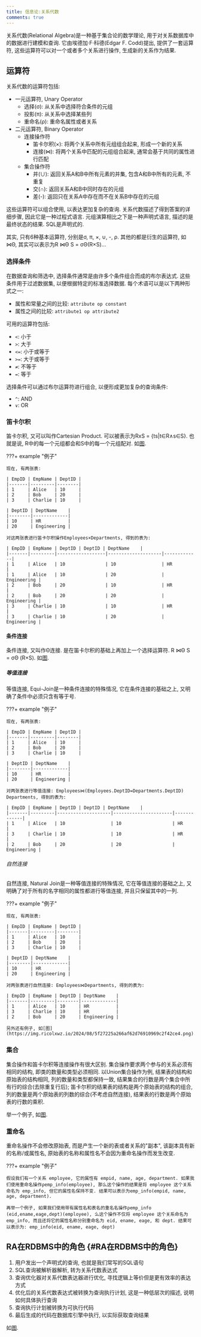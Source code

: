 ```yaml
---
title: 信息论:关系代数
comments: true
---
```


关系代数(Relational Algebra)是一种基于集合论的数学理论, 用于对关系数据库中的数据进行建模和查询. 它由埃德加·F·科德(Edgar F. Codd)提出, 提供了一套运算符, 这些运算符可以对一个或者多个关系进行操作, 生成新的关系作为结果. 

## 运算符

关系代数的运算符包括:

- 一元运算符, Unary Operator
    - 选择(σ): 从关系中选择符合条件的元组
    - 投影(π): 从关系中选择某些列
    - 重命名(ρ): 重命名属性或者关系
- 二元运算符, Binary Operator
    - 连接操作符 
        - 笛卡尔积(×): 将两个关系中所有元组组合起来, 形成一个新的关系
        - 连接(⋈): 将两个关系中匹配的元组组合起来, 通常会基于共同的属性进行匹配
    - 集合操作符
        - 并(∪): 返回关系A和B中所有元素的并集, 包含A和B中所有的元素, 不重复
        - 交(∩): 返回关系A和B中同时存在的元组
        - 差(-): 返回只在关系A中存在而不在关系B中存在的元组

这些运算符可以组合使用, 以表达更加复杂的查询. 关系代数描述了得到答案的详细步骤, 因此它是一种过程式语言. 元组演算相比之下是一种声明式语言, 描述的是最终状态的结果. SQL是声明式的. 

其实, 只有6种基本运算符, 分别是σ, π, ×, ∪, -, ρ. 其他的都是衍生的运算符, 如⋈Θ, 其实可以表示为R ⋈Θ S = σΘ(R×S)...

### 选择条件

在数据查询和筛选中, 选择条件通常是由许多个条件组合而成的布尔表达式. 这些条件用于过滤数据集, 以便根据特定的标准选择数据. 每个术语可以是以下两种形式之一: 

- 属性和常量之间的比较: `attribute op constant`
- 属性之间的比较: `attribute1 op attribute2`

可用的运算符包括:

- `<`: 小于
- `>`: 大于
- `<=`: 小于或等于 
- `>=`: 大于或等于 
- `≠`: 不等于
- `=`: 等于

选择条件可以通过布尔运算符进行组合, 以便形成更加复杂的查询条件:

- `^`: AND
- `∨`: OR

### 笛卡尔积

笛卡尔积, 又可以叫作Cartesian Product. 可以被表示为RxS = {ts|t∈R∧s∈S}. 也就是说, R中的每一个元组都会和S中的每一个元组配对. 如[图](https://img.ricolxwz.io/2024/08/41fb587e0c524889d69f3d1782c3f266.png).

???+ example "例子"

    现在, 有两张表:

    | EmpID | EmpName | DeptID |
    |-------|---------|--------|
    | 1     | Alice   | 10     |
    | 2     | Bob     | 20     |
    | 3     | Charlie | 10     |

    | DeptID | DeptName    |
    |--------|-------------|
    | 10     | HR          |
    | 20     | Engineering |

    对这两张表进行笛卡尔积操作Employees×Departments, 得到的表为:

    | EmpID | EmpName | DeptID | DeptID | DeptName    |
    |-------|---------|------------------|--------------------|-------------|
    | 1     | Alice   | 10               | 10                 | HR          |
    | 1     | Alice   | 10               | 20                 | Engineering |
    | 2     | Bob     | 20               | 10                 | HR          |
    | 2     | Bob     | 20               | 20                 | Engineering |
    | 3     | Charlie | 10               | 10                 | HR          |
    | 3     | Charlie | 10               | 20                 | Engineering |

#### 条件连接

条件连接, 又叫作Θ连接. 是在笛卡尔积的基础上再加上一个选择运算符. R ⋈Θ S = σΘ (R×S). 如[图](https://img.ricolxwz.io/2024/08/bd426ebd66d36ac36fefbdf04429db34.png).

##### 等值连接

等值连接, Equi-Join是一种条件连接的特殊情况, 它在条件连接的基础之上, 又明确了条件中必须只含有等于号.

???+ example "例子"

    现在, 有两张表:

    | EmpID | EmpName | DeptID |
    |-------|---------|--------|
    | 1     | Alice   | 10     |
    | 2     | Bob     | 20     |
    | 3     | Charlie | 10     |

    | DeptID | DeptName    |
    |--------|-------------|
    | 10     | HR          |
    | 20     | Engineering |

    对两张表进行等值连接: Employees⋈(Employees.DeptID=Departments.DeptID)​Departments, 得到的表为:

    | EmpID | EmpName | DeptID | DeptID | DeptName    |
    |-------|---------|--------------------|----------------------|-------------|
    | 1     | Alice   | 10                 | 10                   | HR          |
    | 3     | Charlie | 10                 | 10                   | HR          |
    | 2     | Bob     | 20                 | 20                   | Engineering |

###### 自然连接

自然连接, Natural Join是一种等值连接的特殊情况, 它在等值连接的基础之上, 又明确了对于所有的名字相同的属性都进行等值连接, 并且只保留其中的一列. 

???+ example "例子"

    现在, 有两张表:

    | EmpID | EmpName | DeptID |
    |-------|---------|--------|
    | 1     | Alice   | 10     |
    | 2     | Bob     | 20     |
    | 3     | Charlie | 10     |

    | DeptID | DeptName    |
    |--------|-------------|
    | 10     | HR          |
    | 20     | Engineering |

    对两张表进行自然连接: Employees⋈​Departments, 得到的表为:

    | EmpID | EmpName | DeptID | DeptName    |
    |-------|---------|--------|-------------|
    | 1     | Alice   | 10     | HR          |
    | 3     | Charlie | 10     | HR          |
    | 2     | Bob     | 20     | Engineering |

    另外还有例子, 如[图](https://img.ricolxwz.io/2024/08/5f27225a266af62d76910969c2f42ce4.png).

### 集合

集合操作和笛卡尔积等连接操作有很大区别. 集合操作要求两个参与的关系必须有相同的结构, 即类的数量和类型必须相同. 以Union集合操作为例, 结果表的结构和原始表的结构相同, 列的数量和类型都保持一致, 结果集合的行数是两个集合中所有行的综合(去除重复行后); 笛卡尔积的结果表的结构是两个原始表的结构的组合, 列的数量是两个原始表的列数的综合(不考虑自然连接), 结果表的行数是两个原始表的行数的乘积.

举一个例子, 如[图](https://img.ricolxwz.io/2024/08/56e947249dad059e89bf9fca117c7c88.png).

### 重命名

重命名操作不会修改原始表, 而是产生一个新的表或者关系的"副本", 该副本具有新的名称/或属性名, 原始表的名称和属性名不会因为重命名操作而发生改变.

???+ example "例子"

    假设我们有一个关系 employee, 它的属性有 empid, name, age, department. 如果我们使用重命名操作ρemp_info​(employee), 那么这个操作的结果是将 employee 这个关系命名为 emp_info, 但它的属性名保持不变. 结果可以表示为emp_info(empid, name, age, department). 
    
    再举一个例子, 如果我们使用带有属性名和表名的重名名操作ρemp_info​(eid,ename,eage,dept)(employee), 么这个操作不仅将 employee 这个关系命名为 emp_info, 而且还将它的属性名称分别重命名为 eid, ename, eage, 和 dept. 结果可以表示为: emp_info(eid, ename, eage, dept)

## RA在RDBMS中的角色 {#RA在RDBMS中的角色}

1. 用户发出一个声明式的查询, 也就是我们常写的SQL语句
2. SQL查询被解析器解析, 转为关系代数表达式
3. 查询优化器对关系代数表达器进行优化, 寻找逻辑上等价但是更有效率的表达方式
4. 优化后的关系代数表达式被转换为查询执行计划, 这是一种低层次的描述, 说明如何具体执行查询
5. 查询执行计划被转换为可执行代码
6. 最后生成的代码在数据库引擎中执行, 以实际获取查询结果

如[图](https://img.ricolxwz.io/2024/08/79349016c11055718d8ce3bc39138192.png).